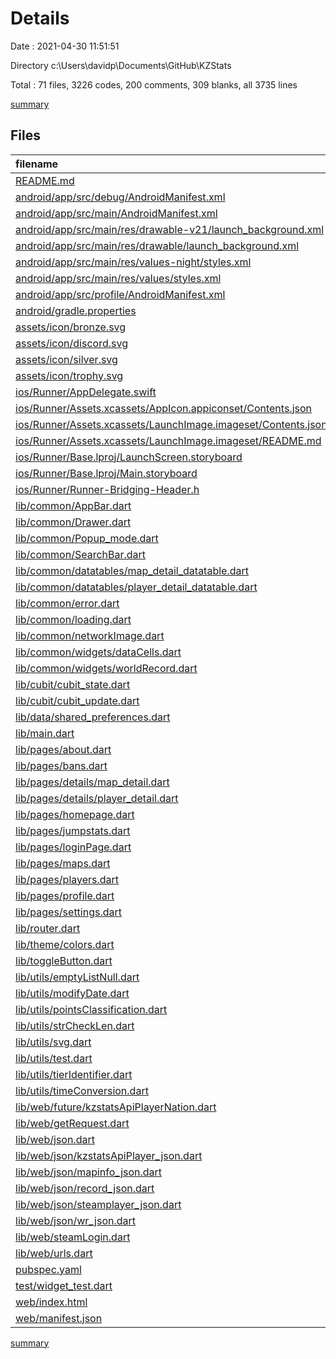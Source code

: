# Details

Date : 2021-04-30 11:51:51

Directory c:\Users\davidp\Documents\GitHub\KZStats

Total : 71 files,  3226 codes, 200 comments, 309 blanks, all 3735 lines

[summary](results.md)

## Files
| filename | language | code | comment | blank | total |
| :--- | :--- | ---: | ---: | ---: | ---: |
| [README.md](/README.md) | Markdown | 2 | 0 | 3 | 5 |
| [android/app/src/debug/AndroidManifest.xml](/android/app/src/debug/AndroidManifest.xml) | XML | 4 | 3 | 1 | 8 |
| [android/app/src/main/AndroidManifest.xml](/android/app/src/main/AndroidManifest.xml) | XML | 31 | 11 | 1 | 43 |
| [android/app/src/main/res/drawable-v21/launch_background.xml](/android/app/src/main/res/drawable-v21/launch_background.xml) | XML | 4 | 7 | 2 | 13 |
| [android/app/src/main/res/drawable/launch_background.xml](/android/app/src/main/res/drawable/launch_background.xml) | XML | 4 | 7 | 2 | 13 |
| [android/app/src/main/res/values-night/styles.xml](/android/app/src/main/res/values-night/styles.xml) | XML | 9 | 9 | 1 | 19 |
| [android/app/src/main/res/values/styles.xml](/android/app/src/main/res/values/styles.xml) | XML | 9 | 9 | 1 | 19 |
| [android/app/src/profile/AndroidManifest.xml](/android/app/src/profile/AndroidManifest.xml) | XML | 4 | 3 | 1 | 8 |
| [android/gradle.properties](/android/gradle.properties) | Properties | 3 | 0 | 1 | 4 |
| [assets/icon/bronze.svg](/assets/icon/bronze.svg) | XML | 39 | 1 | 0 | 40 |
| [assets/icon/discord.svg](/assets/icon/discord.svg) | XML | 1 | 0 | 0 | 1 |
| [assets/icon/silver.svg](/assets/icon/silver.svg) | XML | 39 | 1 | 0 | 40 |
| [assets/icon/trophy.svg](/assets/icon/trophy.svg) | XML | 60 | 1 | 1 | 62 |
| [ios/Runner/AppDelegate.swift](/ios/Runner/AppDelegate.swift) | Swift | 12 | 0 | 2 | 14 |
| [ios/Runner/Assets.xcassets/AppIcon.appiconset/Contents.json](/ios/Runner/Assets.xcassets/AppIcon.appiconset/Contents.json) | JSON | 122 | 0 | 1 | 123 |
| [ios/Runner/Assets.xcassets/LaunchImage.imageset/Contents.json](/ios/Runner/Assets.xcassets/LaunchImage.imageset/Contents.json) | JSON | 23 | 0 | 1 | 24 |
| [ios/Runner/Assets.xcassets/LaunchImage.imageset/README.md](/ios/Runner/Assets.xcassets/LaunchImage.imageset/README.md) | Markdown | 3 | 0 | 2 | 5 |
| [ios/Runner/Base.lproj/LaunchScreen.storyboard](/ios/Runner/Base.lproj/LaunchScreen.storyboard) | XML | 36 | 1 | 1 | 38 |
| [ios/Runner/Base.lproj/Main.storyboard](/ios/Runner/Base.lproj/Main.storyboard) | XML | 25 | 1 | 1 | 27 |
| [ios/Runner/Runner-Bridging-Header.h](/ios/Runner/Runner-Bridging-Header.h) | C++ | 1 | 0 | 1 | 2 |
| [lib/common/AppBar.dart](/lib/common/AppBar.dart) | Dart | 23 | 2 | 5 | 30 |
| [lib/common/Drawer.dart](/lib/common/Drawer.dart) | Dart | 98 | 0 | 6 | 104 |
| [lib/common/Popup_mode.dart](/lib/common/Popup_mode.dart) | Dart | 62 | 0 | 4 | 66 |
| [lib/common/SearchBar.dart](/lib/common/SearchBar.dart) | Dart | 87 | 2 | 7 | 96 |
| [lib/common/datatables/map_detail_datatable.dart](/lib/common/datatables/map_detail_datatable.dart) | Dart | 170 | 0 | 17 | 187 |
| [lib/common/datatables/player_detail_datatable.dart](/lib/common/datatables/player_detail_datatable.dart) | Dart | 164 | 0 | 18 | 182 |
| [lib/common/error.dart](/lib/common/error.dart) | Dart | 36 | 0 | 2 | 38 |
| [lib/common/loading.dart](/lib/common/loading.dart) | Dart | 26 | 0 | 2 | 28 |
| [lib/common/networkImage.dart](/lib/common/networkImage.dart) | Dart | 83 | 2 | 9 | 94 |
| [lib/common/widgets/dataCells.dart](/lib/common/widgets/dataCells.dart) | Dart | 103 | 0 | 10 | 113 |
| [lib/common/widgets/worldRecord.dart](/lib/common/widgets/worldRecord.dart) | Dart | 33 | 0 | 2 | 35 |
| [lib/cubit/cubit_state.dart](/lib/cubit/cubit_state.dart) | Dart | 24 | 1 | 8 | 33 |
| [lib/cubit/cubit_update.dart](/lib/cubit/cubit_update.dart) | Dart | 41 | 0 | 12 | 53 |
| [lib/data/shared_preferences.dart](/lib/data/shared_preferences.dart) | Dart | 11 | 0 | 6 | 17 |
| [lib/main.dart](/lib/main.dart) | Dart | 33 | 1 | 7 | 41 |
| [lib/pages/about.dart](/lib/pages/about.dart) | Dart | 13 | 0 | 3 | 16 |
| [lib/pages/bans.dart](/lib/pages/bans.dart) | Dart | 13 | 0 | 2 | 15 |
| [lib/pages/details/map_detail.dart](/lib/pages/details/map_detail.dart) | Dart | 157 | 4 | 8 | 169 |
| [lib/pages/details/player_detail.dart](/lib/pages/details/player_detail.dart) | Dart | 180 | 4 | 8 | 192 |
| [lib/pages/homepage.dart](/lib/pages/homepage.dart) | Dart | 270 | 10 | 8 | 288 |
| [lib/pages/jumpstats.dart](/lib/pages/jumpstats.dart) | Dart | 13 | 0 | 2 | 15 |
| [lib/pages/loginPage.dart](/lib/pages/loginPage.dart) | Dart | 104 | 0 | 8 | 112 |
| [lib/pages/maps.dart](/lib/pages/maps.dart) | Dart | 153 | 0 | 10 | 163 |
| [lib/pages/players.dart](/lib/pages/players.dart) | Dart | 13 | 0 | 2 | 15 |
| [lib/pages/profile.dart](/lib/pages/profile.dart) | Dart | 13 | 0 | 2 | 15 |
| [lib/pages/settings.dart](/lib/pages/settings.dart) | Dart | 47 | 0 | 5 | 52 |
| [lib/router.dart](/lib/router.dart) | Dart | 60 | 1 | 3 | 64 |
| [lib/theme/colors.dart](/lib/theme/colors.dart) | Dart | 9 | 0 | 2 | 11 |
| [lib/toggleButton.dart](/lib/toggleButton.dart) | Dart | 47 | 3 | 6 | 56 |
| [lib/utils/emptyListNull.dart](/lib/utils/emptyListNull.dart) | Dart | 3 | 0 | 1 | 4 |
| [lib/utils/modifyDate.dart](/lib/utils/modifyDate.dart) | Dart | 6 | 0 | 1 | 7 |
| [lib/utils/pointsClassification.dart](/lib/utils/pointsClassification.dart) | Dart | 29 | 0 | 2 | 31 |
| [lib/utils/strCheckLen.dart](/lib/utils/strCheckLen.dart) | Dart | 3 | 0 | 1 | 4 |
| [lib/utils/svg.dart](/lib/utils/svg.dart) | Dart | 17 | 0 | 4 | 21 |
| [lib/utils/test.dart](/lib/utils/test.dart) | Dart | 0 | 0 | 2 | 2 |
| [lib/utils/tierIdentifier.dart](/lib/utils/tierIdentifier.dart) | Dart | 20 | 0 | 6 | 26 |
| [lib/utils/timeConversion.dart](/lib/utils/timeConversion.dart) | Dart | 36 | 2 | 7 | 45 |
| [lib/web/future/kzstatsApiPlayerNation.dart](/lib/web/future/kzstatsApiPlayerNation.dart) | Dart | 24 | 1 | 2 | 27 |
| [lib/web/getRequest.dart](/lib/web/getRequest.dart) | Dart | 45 | 4 | 4 | 53 |
| [lib/web/json.dart](/lib/web/json.dart) | Dart | 5 | 0 | 1 | 6 |
| [lib/web/json/kzstatsApiPlayer_json.dart](/lib/web/json/kzstatsApiPlayer_json.dart) | Dart | 61 | 3 | 6 | 70 |
| [lib/web/json/mapinfo_json.dart](/lib/web/json/mapinfo_json.dart) | Dart | 40 | 3 | 7 | 50 |
| [lib/web/json/record_json.dart](/lib/web/json/record_json.dart) | Dart | 66 | 3 | 6 | 75 |
| [lib/web/json/steamplayer_json.dart](/lib/web/json/steamplayer_json.dart) | Dart | 81 | 0 | 11 | 92 |
| [lib/web/json/wr_json.dart](/lib/web/json/wr_json.dart) | Dart | 101 | 3 | 7 | 111 |
| [lib/web/steamLogin.dart](/lib/web/steamLogin.dart) | Dart | 0 | 27 | 1 | 28 |
| [lib/web/urls.dart](/lib/web/urls.dart) | Dart | 69 | 7 | 8 | 84 |
| [pubspec.yaml](/pubspec.yaml) | YAML | 40 | 38 | 12 | 90 |
| [test/widget_test.dart](/test/widget_test.dart) | Dart | 14 | 10 | 7 | 31 |
| [web/index.html](/web/index.html) | HTML | 26 | 15 | 5 | 46 |
| [web/manifest.json](/web/manifest.json) | JSON | 23 | 0 | 1 | 24 |

[summary](results.md)